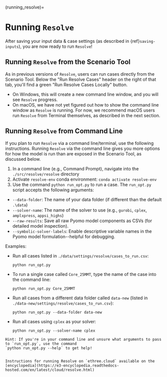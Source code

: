 (running_resolve)=
# Running `Resolve`

After saving your input data & case settings (as described in {ref}`saving-inputs`), you are now ready 
to run `Resolve`!

## Running `Resolve` from the Scenario Tool

As in previous versions of `Resolve`, users can run cases directly from the Scenario Tool. 
Below the "Run Resolve Cases" header on the right of that tab, you'll find a green "Run Resolve Cases Locally" 
button. 
- On Windows, this will create a new command line window, and you will see `Resolve` progress. 
- On macOS, we have not yet figured out how to show the command line window as `Resolve` is running. 
  For now, we recommend macOS users run `Resolve` from Terminal themselves, as described in the next section. 

## Running `Resolve` from Command Line

If you plan to run `Resolve` via a command line/terminal, use the following instructions. 
Running `Resolve` via the command line gives you more options for how the model is run than are exposed in the 
Scenario Tool, as discussed below.

1. In a command line (e.g., Command Prompt), navigate into the `./src/resolve/resolve` directory
2. Activate `resolve-env` conda environment: `conda activate resolve-env`
3. Use the command `python run_opt.py` to run a case. The `run_opt.py` script accepts the following arguments:
- `--data-folder`: The name of your data folder (if different than the default `.\data`)
- `--solver-name`: The name of the solver to use (e.g., `gurobi`, `cplex`, `amplxpress`, `appsi_highs`)
- `--raw-results`: Save all raw Pyomo model components as CSVs (for detailed model inspection).
- `--symbolic-solver-labels`: Enable descriptive variable names in the Pyomo model formulation--helpful for debugging.

Examples:
- Run all cases listed in `./data/settings/resolve/cases_to_run.csv`:
  ```
  python run_opt.py 
  ```
- To run a single case called `Core_25MMT`, type the name of the case into the command line:
  ```
  python run_opt.py Core_25MMT
  ```
- Run all cases from a different data folder called `data-new` (listed in `./data-new/settings/resolve/cases_to_run.csv`):
  ```
  python run_opt.py --data-folder data-new
  ```
- Run all cases using `cplex` as your solver:
  ```
  python run_opt.py --solver-name cplex
  ```


```{note}
Hint: If you're in your command line and unsure what arguments to pass to `run_opt.py`, use the command 
`python run_opt.py --help` to get help!
```

```{seealso} Note for E3 Staff

Instructions for running Resolve on `ethree.cloud` available on the [encyclopedia](https://e3-encyclopedia.readthedocs-hosted.com/en/latest/cloud/resolve.html)
```

